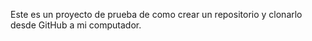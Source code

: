 Este es un proyecto de prueba de como crear un repositorio y clonarlo desde GitHub a mi computador.
